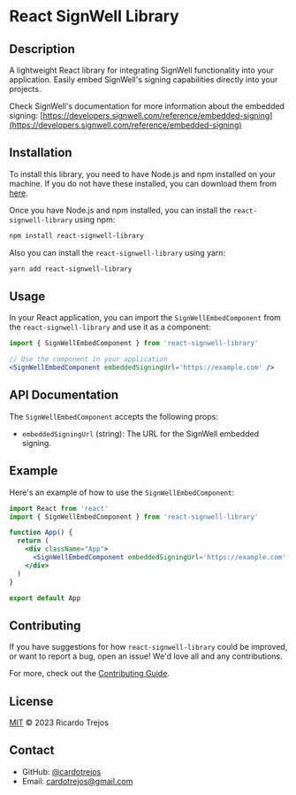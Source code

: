 # React SignWell Library

## Description

A lightweight React library for integrating SignWell functionality into your application. Easily embed SignWell's signing capabilities directly into your projects.

Check SignWell's documentation for more information about the embedded signing: [https://developers.signwell.com/reference/embedded-signing](https://developers.signwell.com/reference/embedded-signing)

## Installation

To install this library, you need to have Node.js and npm installed on your machine. If you do not have these installed, you can download them from [here](https://nodejs.org/).

Once you have Node.js and npm installed, you can install the `react-signwell-library` using npm:

```bash
npm install react-signwell-library
```

Also you can install the `react-signwell-library` using yarn:

```bash
yarn add react-signwell-library
```

## Usage

In your React application, you can import the `SignWellEmbedComponent` from the `react-signwell-library` and use it as a component:

```jsx
import { SignWellEmbedComponent } from 'react-signwell-library'

// Use the component in your application
<SignWellEmbedComponent embeddedSigningUrl='https://example.com' />
```

## API Documentation

The `SignWellEmbedComponent` accepts the following props:

- `embeddedSigningUrl` (string): The URL for the SignWell embedded signing.

## Example

Here's an example of how to use the `SignWellEmbedComponent`:

```jsx
import React from 'react'
import { SignWellEmbedComponent } from 'react-signwell-library'

function App() {
  return (
    <div className="App">
      <SignWellEmbedComponent embeddedSigningUrl='https://example.com' />
    </div>
  )
}

export default App
```

## Contributing

If you have suggestions for how `react-signwell-library` could be improved, or want to report a bug, open an issue! We'd love all and any contributions.

For more, check out the [Contributing Guide](./CONTRIBUTING.md).

## License

[MIT](LICENSE) © 2023 Ricardo Trejos

## Contact

- GitHub: [@cardotrejos](https://github.com/cardotrejos)
- Email: [cardotrejos@gmail.com](mailto:cardotrejos@gmail.com)
```